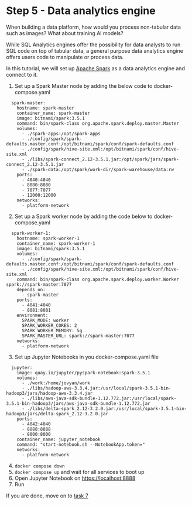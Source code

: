 # Step 5 - Data analytics engine

When building a data platform, how would you process non-tabular data such as images?
What about training AI models?

While SQL Analytics engines offer the possibility for data analysts to run SQL code on top of tabular data,
a general purpose data analytics engine offers users code to manipulate or process data.

In this tutorial, we will set up [Apache Spark](https://spark.apache.org/) as a data analytics engine and connect to it.

1. Set up a Spark Master node by adding the below code to docker-compose.yaml

```
  spark-master:
    hostname: spark-master
    container_name: spark-master
    image: bitnami/spark:3.5.1
    command: bin/spark-class org.apache.spark.deploy.master.Master
    volumes:
      - ./spark-apps:/opt/spark-apps
      - ./config/spark/spark-defaults.master.conf:/opt/bitnami/spark/conf/spark-defaults.conf
      - ./config/spark/hive-site.xml:/opt/bitnami/spark/conf/hive-site.xml
      - ./libs/spark-connect_2.12-3.5.1.jar:/opt/spark/jars/spark-connect_2.12-3.5.1.jar
      - ./spark-data:/opt/spark/work-dir/spark-warehouse/data:rw
    ports:
      - 4040:4040
      - 8080:8080
      - 7077:7077
      - 12000:12000
    networks:
      - platform-network
```


2. Set up a Spark worker node by adding the code below to docker-compose.yaml

```
  spark-worker-1:
    hostname: spark-worker-1
    container_name: spark-worker-1
    image: bitnami/spark:3.5.1
    volumes:
      - ./config/spark/spark-defaults.master.conf:/opt/bitnami/spark/conf/spark-defaults.conf
      - ./config/spark/hive-site.xml:/opt/bitnami/spark/conf/hive-site.xml
    command: bin/spark-class org.apache.spark.deploy.worker.Worker spark://spark-master:7077
    depends_on:
      - spark-master
    ports:
      - 4041:4040
      - 8081:8081
    environment:
      SPARK_MODE: worker
      SPARK_WORKER_CORES: 2
      SPARK_WORKER_MEMORY: 5g
      SPARK_MASTER_URL: spark://spark-master:7077
    networks:
      - platform-network
```

3. Set up Jupyter Notebooks in you docker-compose.yaml file
```
  jupyter:
    image: quay.io/jupyter/pyspark-notebook:spark-3.5.1
    volumes:
      - ./work:/home/jovyan/work
      - ./libs/hadoop-aws-3.3.4.jar:/usr/local/spark-3.5.1-bin-hadoop3/jars/hadoop-aws-3.3.4.jar
      - ./libs/aws-java-sdk-bundle-1.12.772.jar:/usr/local/spark-3.5.1-bin-hadoop3/jars/aws-java-sdk-bundle-1.12.772.jar
      - ./libs/delta-spark_2.12-3.2.0.jar:/usr/local/spark-3.5.1-bin-hadoop3/jars/delta-spark_2.12-3.2.0.jar
    ports:
      - 4042:4040
      - 8888:8888
      - 8000:8000
    container_name: jupyter_notebook
    command: "start-notebook.sh --NotebookApp.token="
    networks:
      - platform-network
```

4. `docker compose down`
5. `docker compose up` and wait for all services to boot up
6. Open Jupyter Notebook on [https://localhost:8888](https://localhost:8888)
7. Run 


If you are done, move on to [task 7](./task7.md)